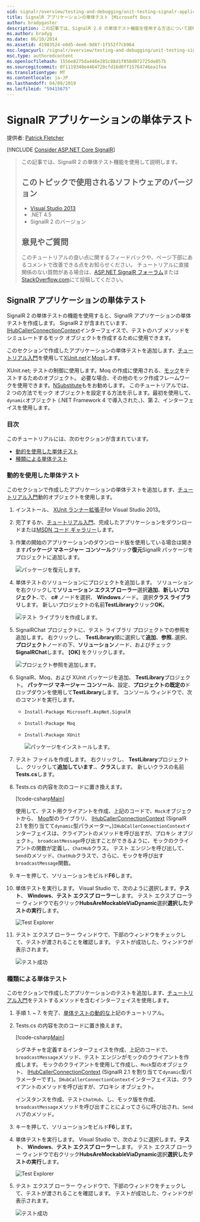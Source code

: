 ```yaml
---
uid: signalr/overview/testing-and-debugging/unit-testing-signalr-applications
title: SignalR アプリケーションの単体テスト |Microsoft Docs
author: bradygaster
description: この記事では、SignalR 2.0 の単体テスト機能を使用する方法について説明します。
ms.author: bradyg
ms.date: 06/10/2014
ms.assetid: d1983524-e0d5-4ee6-9d87-1f552f7cb964
msc.legacyurl: /signalr/overview/testing-and-debugging/unit-testing-signalr-applications
msc.type: authoredcontent
ms.openlocfilehash: 1556e8275da446e285c88d1f850d072725de057b
ms.sourcegitcommit: 0f1119340e4464720cfd16d0ff15764746ea1fea
ms.translationtype: MT
ms.contentlocale: ja-JP
ms.lasthandoff: 04/09/2019
ms.locfileid: "59415675"
---
```

# <a name="unit-testing-signalr-applications"></a>SignalR アプリケーションの単体テスト

提供者: [Patrick Fletcher](https://github.com/pfletcher)

[!INCLUDE [Consider ASP.NET Core SignalR](~/includes/signalr/signalr-version-disambiguation.md)]

> この記事では、SignalR 2 の単体テスト機能を使用して説明します。
>
> ## <a name="software-versions-used-in-this-topic"></a>このトピックで使用されるソフトウェアのバージョン
>
>
> - [Visual Studio 2013](https://my.visualstudio.com/Downloads?q=visual%20studio%202013)
> - .NET 4.5
> - SignalR 2 のバージョン
>
>
>
> ## <a name="questions-and-comments"></a>意見やご質問
>
> このチュートリアルの良い点に関するフィードバックや、ページ下部にあるコメントで改善できる点をお知らせください。 チュートリアルに直接関係のない質問がある場合は、[ASP.NET SignalR フォーラム](https://forums.asp.net/1254.aspx/1?ASP+NET+SignalR)または[StackOverflow.com](http://stackoverflow.com/)にて投稿してください。


<a id="unit"></a>
## <a name="unit-testing-signalr-applications"></a>SignalR アプリケーションの単体テスト

SignalR 2 の単体テストの機能を使用すると、SignalR アプリケーションの単体テストを作成します。 SignalR 2 が含まれています、 [IHubCallerConnectionContext](https://msdn.microsoft.com/library/microsoft.aspnet.signalr.hubs.ihubcallerconnectioncontext(v=vs.118).aspx)インターフェイスで、テストのハブ メソッドをシミュレートするモック オブジェクトを作成するために使用できます。

このセクションで作成したアプリケーションの単体テストを追加します、[チュートリアル入門](../getting-started/tutorial-getting-started-with-signalr.md)を使用して[XUnit.net](https://github.com/xunit/xunit)と[Moq](https://github.com/Moq/moq4)します。

XUnit.net; テストの制御に使用します。Moq の作成に使用される、[モック](http://en.wikipedia.org/wiki/Mock_object)をテストするためのオブジェクト。 必要な場合、その他のモック作成フレームワークを使用できます。[NSubstitute](http://nsubstitute.github.io/)もをお勧めします。 このチュートリアルでは、2 つの方法でモック オブジェクトを設定する方法を示します。最初を使用して、`dynamic`オブジェクト (.NET Framework 4 で導入された、)、第 2、インターフェイスを使用します。

### <a name="contents"></a>目次

このチュートリアルには、次のセクションが含まれています。

- [動的を使用した単体テスト](#dynamic)
- [種類による単体テスト](#type)

<a id="dynamic"></a>
### <a name="unit-testing-with-dynamic"></a>動的を使用した単体テスト

このセクションで作成したアプリケーションの単体テストを追加します、[チュートリアル入門](../getting-started/tutorial-getting-started-with-signalr.md)動的オブジェクトを使用します。

1. インストール、 [XUnit ランナー拡張子](https://visualstudiogallery.msdn.microsoft.com/463c5987-f82b-46c8-a97e-b1cde42b9099)for Visual Studio 2013。
2. 完了するか、[チュートリアル入門](../getting-started/tutorial-getting-started-with-signalr.md)、完成したアプリケーションをダウンロードまたは[MSDN コード ギャラリー](https://code.msdn.microsoft.com/SignalR-Getting-Started-b9d18aa9)します。
3. 作業の開始のアプリケーションのダウンロード版を使用している場合は開きます**パッケージ マネージャー コンソール**クリック**復元**SignalR パッケージをプロジェクトに追加します。

    ![パッケージを復元します。](unit-testing-signalr-applications/_static/image1.png)
4. 単体テストのソリューションにプロジェクトを追加します。 ソリューションを右クリックして**ソリューション エクスプ ローラー**選択**追加**、**新しいプロジェクト.**.で、 **c#** ノードを選択、 **Windows**ノード。 選択**クラス ライブラリ**します。 新しいプロジェクトの名前**TestLibrary**クリック**OK**。

    ![テスト ライブラリを作成します。](unit-testing-signalr-applications/_static/image2.png)
5. SignalRChat プロジェクトに、テスト ライブラリ プロジェクトでの参照を追加します。 右クリックし、 **TestLibrary**順に選択して**追加**、**参照.**.選択、**プロジェクト**ノードの下、**ソリューション**ノード、およびチェック**SignalRChat**します。 **[OK]** をクリックします。

    ![プロジェクト参照を追加します。](unit-testing-signalr-applications/_static/image3.png)
6. SignalR、Moq、および XUnit パッケージを追加、 **TestLibrary**プロジェクト。 **パッケージ マネージャー コンソール**、設定、**プロジェクトの既定の**ドロップダウンを使用して**TestLibrary**します。 コンソール ウィンドウで、次のコマンドを実行します。

   - `Install-Package Microsoft.AspNet.SignalR`
   - `Install-Package Moq`
   - `Install-Package XUnit`

     ![パッケージをインストールします。](unit-testing-signalr-applications/_static/image4.png)
7. テスト ファイルを作成します。 右クリックし、 **TestLibrary**プロジェクトし、クリックして**追加しています.**、**クラス**します。 新しいクラスの名前**Tests.cs**します。
8. Tests.cs の内容を次のコードに置き換えます。

    [!code-csharp[Main](unit-testing-signalr-applications/samples/sample1.cs)]

    使用して、テスト用クライアントを作成、上記のコードで、`Mock`オブジェクトから、 [Moq](https://github.com/Moq/moq4)型のライブラリ、 [IHubCallerConnectionContext](https://msdn.microsoft.com/library/microsoft.aspnet.signalr.hubs.ihubcallerconnectioncontext(v=vs.118).aspx) (SignalR 2.1 を割り当てて`dynamic`型パラメーター。)`IHubCallerConnectionContext`インターフェイスは、クライアントのメソッドを呼び出すが、プロキシ オブジェクト。 `broadcastMessage`呼び出すことができるように、モックのクライアントの関数が定義し、`ChatHub`クラス。 テスト エンジンを呼び出して、`Send`のメソッド、`ChatHub`クラスで、さらに、モックを呼び出す`broadcastMessage`関数。
9. キーを押して、ソリューションをビルド**F6**します。
10. 単体テストを実行します。 Visual Studio で、次のように選択します。**テスト**、 **Windows**、**テスト エクスプ ローラー**します。 テスト エクスプ ローラー ウィンドウで右クリック**HubsAreMockableViaDynamic**選択**選択したテストの実行**します。

    ![Test Explorer](unit-testing-signalr-applications/_static/image5.png)
11. テスト エクスプ ローラー ウィンドウで、下部のウィンドウをチェックして、テストが渡されることを確認します。 テストが成功した、ウィンドウが表示されます。

    ![テスト成功](unit-testing-signalr-applications/_static/image6.png)

<a id="type"></a>
### <a name="unit-testing-by-type"></a>種類による単体テスト

このセクションで作成したアプリケーションのテストを追加します、[チュートリアル入門](../getting-started/tutorial-getting-started-with-signalr.md)をテストするメソッドを含むインターフェイスを使用します。

1. 手順 1. ~ 7. を完了、[単体テストの動的な](#dynamic)上記のチュートリアル。
2. Tests.cs の内容を次のコードに置き換えます。

    [!code-csharp[Main](unit-testing-signalr-applications/samples/sample2.cs)]

    シグネチャを定義するインターフェイスを作成、上記のコードで、`broadcastMessage`メソッド、テスト エンジンがモックのクライアントを作成します。 モックのクライアントを使用して作成し、`Mock`型のオブジェクト、 [IHubCallerConnectionContext](https://msdn.microsoft.com/library/microsoft.aspnet.signalr.hubs.ihubcallerconnectioncontext(v=vs.118).aspx) (SignalR 2.1 を割り当てて`dynamic`型パラメーターです)。`IHubCallerConnectionContext`インターフェイスは、クライアントのメソッドを呼び出すが、プロキシ オブジェクト。

    インスタンスを作成、テスト`ChatHub`、し、モック版を作成、`broadcastMessage`メソッドを呼び出すことによってさらに呼び出され、`Send`ハブのメソッド。
3. キーを押して、ソリューションをビルド**F6**します。
4. 単体テストを実行します。 Visual Studio で、次のように選択します。**テスト**、 **Windows**、**テスト エクスプ ローラー**します。 テスト エクスプ ローラー ウィンドウで右クリック**HubsAreMockableViaDynamic**選択**選択したテストの実行**します。

    ![Test Explorer](unit-testing-signalr-applications/_static/image7.png)
5. テスト エクスプ ローラー ウィンドウで、下部のウィンドウをチェックして、テストが渡されることを確認します。 テストが成功した、ウィンドウが表示されます。

    ![テスト成功](unit-testing-signalr-applications/_static/image8.png)
